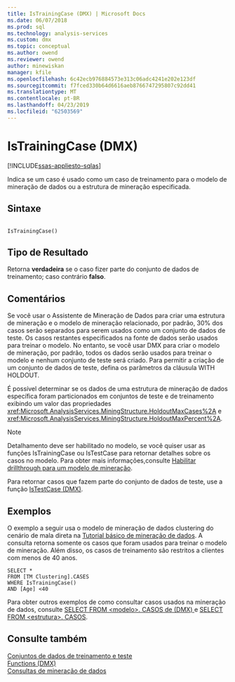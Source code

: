 ```yaml
---
title: IsTrainingCase (DMX) | Microsoft Docs
ms.date: 06/07/2018
ms.prod: sql
ms.technology: analysis-services
ms.custom: dmx
ms.topic: conceptual
ms.author: owend
ms.reviewer: owend
author: minewiskan
manager: kfile
ms.openlocfilehash: 6c42ecb976884573e313c06adc4241e202e123df
ms.sourcegitcommit: f7fced330b64d6616aeb8766747295807c92dd41
ms.translationtype: MT
ms.contentlocale: pt-BR
ms.lasthandoff: 04/23/2019
ms.locfileid: "62503569"
---
```

# <a name="istrainingcase-dmx"></a>IsTrainingCase (DMX)
[!INCLUDE[ssas-appliesto-sqlas](../includes/ssas-appliesto-sqlas.md)]

  Indica se um caso é usado como um caso de treinamento para o modelo de mineração de dados ou a estrutura de mineração especificada.  
  
## <a name="syntax"></a>Sintaxe  
  
```  
  
IsTrainingCase()  
```  
  
## <a name="result-type"></a>Tipo de Resultado  
 Retorna **verdadeira** se o caso fizer parte do conjunto de dados de treinamento; caso contrário **falso**.  
  
## <a name="remarks"></a>Comentários  
 Se você usar o Assistente de Mineração de Dados para criar uma estrutura de mineração e o modelo de mineração relacionado, por padrão, 30% dos casos serão separados para serem usados como um conjunto de dados de teste. Os casos restantes especificados na fonte de dados serão usados para treinar o modelo. No entanto, se você usar DMX para criar o modelo de mineração, por padrão, todos os dados serão usados para treinar o modelo e nenhum conjunto de teste será criado. Para permitir a criação de um conjunto de dados de teste, defina os parâmetros da cláusula WITH HOLDOUT.  
  
 É possível determinar se os dados de uma estrutura de mineração de dados específica foram particionados em conjuntos de teste e de treinamento exibindo um valor das propriedades <xref:Microsoft.AnalysisServices.MiningStructure.HoldoutMaxCases%2A> e <xref:Microsoft.AnalysisServices.MiningStructure.HoldoutMaxPercent%2A>.  
  
> [!NOTE]  
>  Detalhamento deve ser habilitado no modelo, se você quiser usar as funções IsTrainingCase ou IsTestCase para retornar detalhes sobre os casos no modelo. Para obter mais informações,consulte [Habilitar drillthrough para um modelo de mineração](../analysis-services/data-mining/enable-drillthrough-for-a-mining-model.md).  
  
 Para retornar casos que fazem parte do conjunto de dados de teste, use a função [IsTestCase &#40;DMX&#41;](../dmx/istestcase-dmx.md).  
  
## <a name="examples"></a>Exemplos  
 O exemplo a seguir usa o modelo de mineração de dados clustering do cenário de mala direta na [Tutorial básico de mineração de dados](https://msdn.microsoft.com/library/6602edb6-d160-43fb-83c8-9df5dddfeb9c). A consulta retorna somente os casos que foram usados para treinar o modelo de mineração. Além disso, os casos de treinamento são restritos a clientes com menos de 40 anos.  
  
```  
SELECT *  
FROM [TM Clustering].CASES  
WHERE IsTrainingCase()  
AND [Age] <40  
```  
  
 Para obter outros exemplos de como consultar casos usados na mineração de dados, consulte [SELECT FROM &#60;modelo&#62;. CASOS de &#40;DMX&#41; ](../dmx/select-from-model-cases-dmx.md) e [SELECT FROM &#60;estrutura&#62;. CASOS](../dmx/select-from-structure-cases.md).  
  
## <a name="see-also"></a>Consulte também  
 [Conjuntos de dados de treinamento e teste](../analysis-services/data-mining/training-and-testing-data-sets.md)   
 [Functions &#40;DMX&#41;](../dmx/functions-dmx.md)   
 [Consultas de mineração de dados](../analysis-services/data-mining/data-mining-queries.md)  
  
  
